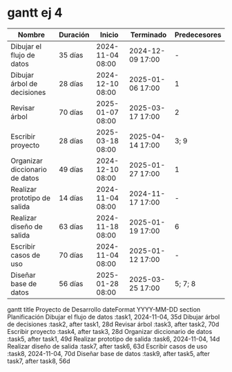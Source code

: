 # gantt ej 4
| Nombre                        | Duración | Inicio           | Terminado       | Predecesores |
|-------------------------------|----------|------------------|-----------------|--------------|
| Dibujar el flujo de datos     | 35 días  | 2024-11-04 08:00 | 2024-12-09 17:00 | -            |
| Dibujar árbol de decisiones   | 28 días  | 2024-12-10 08:00 | 2025-01-06 17:00 | 1            |
| Revisar árbol                 | 70 días  | 2025-01-07 08:00 | 2025-03-17 17:00 | 2            |
| Escribir proyecto             | 28 días  | 2025-03-18 08:00 | 2025-04-14 17:00 | 3; 9         |
| Organizar diccionario de datos| 49 días  | 2024-12-10 08:00 | 2025-01-27 17:00 | 1            |
| Realizar prototipo de salida  | 14 días  | 2024-11-04 08:00 | 2024-11-17 17:00 | -            |
| Realizar diseño de salida     | 63 días  | 2024-11-18 08:00 | 2025-01-19 17:00 | 6            |
| Escribir casos de uso         | 70 días  | 2024-11-04 08:00 | 2025-01-12 17:00 | -            |
| Diseñar base de datos         | 56 días  | 2025-01-28 08:00 | 2025-03-25 17:00 | 5; 7; 8      |


gantt
    title Proyecto de Desarrollo
    dateFormat  YYYY-MM-DD
    section Planificación
    Dibujar el flujo de datos       :task1, 2024-11-04, 35d
    Dibujar árbol de decisiones     :task2, after task1, 28d
    Revisar árbol                   :task3, after task2, 70d
    Escribir proyecto               :task4, after task3, 28d
    Organizar diccionario de datos  :task5, after task1, 49d
    Realizar prototipo de salida    :task6, 2024-11-04, 14d
    Realizar diseño de salida       :task7, after task6, 63d
    Escribir casos de uso           :task8, 2024-11-04, 70d
    Diseñar base de datos           :task9, after task5, after task7, after task8, 56d



